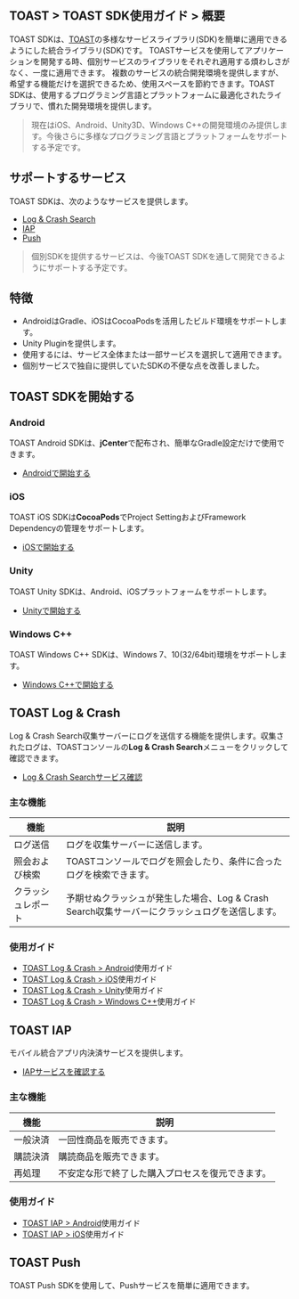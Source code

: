 ﻿## TOAST > TOAST SDK使用ガイド > 概要

TOAST SDKは、[TOAST](https://toast.com/)の多様なサービスライブラリ(SDK)を簡単に適用できるようにした統合ライブラリ(SDK)です。 TOASTサービスを使用してアプリケーションを開発する時、個別サービスのライブラリをそれぞれ適用する煩わしさがなく、一度に適用できます。 
複数のサービスの統合開発環境を提供しますが、希望する機能だけを選択できるため、使用スペースを節約できます。TOAST SDKは、使用するプログラミング言語とプラットフォームに最適化されたライブラリで、慣れた開発環境を提供します。

> 現在はiOS、Android、Unity3D、Windows C++の開発環境のみ提供します。今後さらに多様なプログラミング言語とプラットフォームをサポートする予定です。

## サポートするサービス

TOAST SDKは、次のようなサービスを提供します。

- [Log & Crash Search](https://toast.com/service/analytics/log_crash_search)
- [IAP](https://www.toast.com/service/mobile-service/iap)
- [Push](https://www.toast.com/service/notification/push)

> 個別SDKを提供するサービスは、今後TOAST SDKを通して開発できるようにサポートする予定です。

## 特徴

- AndroidはGradle、iOSはCocoaPodsを活用したビルド環境をサポートします。
- Unity Pluginを提供します。
- 使用するには、サービス全体または一部サービスを選択して適用できます。
- 個別サービスで独自に提供していたSDKの不便な点を改善しました。

## TOAST SDKを開始する

### Android

TOAST Android SDKは、**jCenter**で配布され、簡単なGradle設定だけで使用できます。

- [Androidで開始する](./getting-started-android)

### iOS

TOAST iOS SDKは**CocoaPods**でProject SettingおよびFramework Dependencyの管理をサポートします。

- [iOSで開始する](./getting-started-ios)

### Unity

TOAST Unity SDKは、Android、iOSプラットフォームをサポートします。

- [Unityで開始する](./getting-started-unity)

### Windows C++

TOAST Windows C++ SDKは、Windows 7、10(32/64bit)環境をサポートします。

- [Windows C++で開始する](./getting-started-windows)

## TOAST Log & Crash

Log & Crash Search収集サーバーにログを送信する機能を提供します。収集されたログは、TOASTコンソールの**Log & Crash Search**メニューをクリックして確認できます。

- [Log & Crash Searchサービス確認](https://toast.com/service/analytics/log_crash_search)

### 主な機能

| 機能   | 説明                                    |
| ------- | ---------------------------------------- |
| ログ送信 | ログを収集サーバーに送信します。                        |
| 照会および検索 | TOASTコンソールでログを照会したり、条件に合ったログを検索できます。 |
| クラッシュレポート | 予期せぬクラッシュが発生した場合、Log & Crash Search収集サーバーにクラッシュログを送信します。 |

### 使用ガイド

- [TOAST Log & Crash > Android](./log-collector-android)使用ガイド
- [TOAST Log & Crash > iOS](./log-collector-ios)使用ガイド
- [TOAST Log & Crash > Unity](./log-collector-unity)使用ガイド
- [TOAST Log & Crash > Windows C++](./log-collector-windows)使用ガイド

## TOAST IAP

モバイル統合アプリ内決済サービスを提供します。

- [IAPサービスを確認する](https://www.toast.com/service/mobile-service/iap)

### 主な機能

| 機能 | 説明 |
| -- | -- |
| 一般決済 | 一回性商品を販売できます。 |
| 購読決済 | 購読商品を販売できます。 |
| 再処理 | 不安定な形で終了した購入プロセスを復元できます。 |

### 使用ガイド

- [TOAST IAP > Android](./iap-android)使用ガイド
- [TOAST IAP > iOS](./iap-ios)使用ガイド

## TOAST Push

TOAST Push SDKを使用して、Pushサービスを簡単に適用できます。
